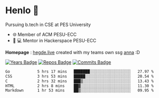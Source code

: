 
# Henlo 🌊

Pursuing b.tech in CSE at PES University

 - 🌐 Member of ACM PESU-ECC
 - 👨 💻 Mentor in Hackerspace PESU-ECC

**Homepage** : [hegde.live](https://hegde.live) created with my teams own ssg [anna](https://github.com/acmpesuecc/anna) :D

 [![Years Badge](https://badges.pufler.dev/years/bwaklog)](https://badges.pufler.dev) 
 [![Repos Badge](https://badges.pufler.dev/repos/bwaklog)](https://badges.pufler.dev)
 [![Commits Badge](https://badges.pufler.dev/commits/monthly/bwaklog)](https://badges.pufler.dev)

<!--START_SECTION:waka-->

```txt
Go            5 hrs 17 mins   ███████░░░░░░░░░░░░░░░░░░   27.97 %
CSS           3 hrs 53 mins   █████░░░░░░░░░░░░░░░░░░░░   20.54 %
C             2 hrs 32 mins   ███▒░░░░░░░░░░░░░░░░░░░░░   13.43 %
HTML          2 hrs 8 mins    ██▓░░░░░░░░░░░░░░░░░░░░░░   11.30 %
Markdown      1 hr 53 mins    ██▒░░░░░░░░░░░░░░░░░░░░░░   09.95 %
```

<!--END_SECTION:waka-->
